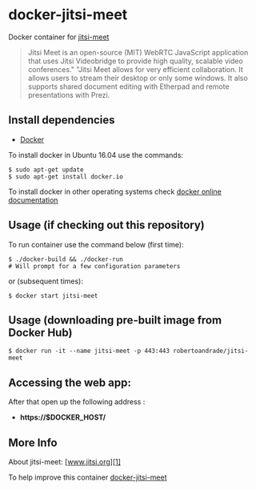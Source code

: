 # docker-jitsi-meet

Docker container for [jitsi-meet][3]

> Jitsi Meet is an open-source (MIT) WebRTC JavaScript application that uses Jitsi Videobridge to provide high quality, scalable video conferences."  "Jitsi Meet allows for very efficient collaboration. It allows users to stream their desktop or only some windows. It also supports shared document editing with Etherpad and remote presentations with Prezi.


## Install dependencies

  - [Docker][2]

To install docker in Ubuntu 16.04 use the commands:

    $ sudo apt-get update
    $ sudo apt-get install docker.io

 To install docker in other operating systems check [docker online documentation][4]

## Usage (if checking out this repository)

To run container use the command below (first time):

    $ ./docker-build && ./docker-run
	# Will prompt for a few configuration parameters

or (subsequent times):

    $ docker start jitsi-meet

## Usage (downloading pre-built image from Docker Hub)

	$ docker run -it --name jitsi-meet -p 443:443 robertoandrade/jitsi-meet

## Accessing the web app:

After that open up the following address :

  - **https://$DOCKER_HOST/**


## More Info

About jitsi-meet: [www.jitsi.org][1]

To help improve this container [docker-jitsi-meet][5]


[1]:https://jitsi.org/
[2]:https://www.docker.com
[3]:https://jitsi.org/
[4]:http://docs.docker.com
[5]:https://github.com/robertoandrade/docker-jitsi-meet
